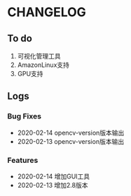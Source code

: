 # CHANGELOG

## To do

1. 可视化管理工具
2. AmazonLinux支持
3. GPU支持

## Logs

### Bug Fixes

* 2020-02-14  opencv-version版本输出
* 2020-02-13  opencv-version版本输出

### Features

* 2020-02-14  增加GUI工具
* 2020-02-13  增加2.8版本
